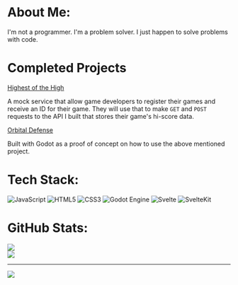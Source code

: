 # About Me:
I'm not a programmer. I'm a problem solver. I just happen to solve problems with code.

# Completed Projects
[Highest of the High](https://github.com/dan-collins-dev/highest-of-the-hi)

A mock service that allow game developers to register their games and receive an ID for their game. They will use that to make ```GET``` and ```POST``` requests to the API I built that stores their game's hi-score data.

[Orbital Defense](https://github.com/dan-collins-dev/orbital-defense)

Built with Godot as a proof of concept on how to use the above mentioned project.


# Tech Stack:
![JavaScript](https://img.shields.io/badge/javascript-%23323330.svg?style=for-the-badge&logo=javascript&logoColor=%23F7DF1E) ![HTML5](https://img.shields.io/badge/html5-%23E34F26.svg?style=for-the-badge&logo=html5&logoColor=white) ![CSS3](https://img.shields.io/badge/css3-%231572B6.svg?style=for-the-badge&logo=css3&logoColor=white) ![Godot Engine](https://img.shields.io/badge/GODOT-%23FFFFFF.svg?style=for-the-badge&logo=godot-engine) ![Svelte](https://img.shields.io/badge/svelte-%23f1413d.svg?style=for-the-badge&logo=svelte&logoColor=white) ![SvelteKit](https://img.shields.io/badge/sveltekit-%23ff3e00.svg?style=for-the-badge&logo=svelte&logoColor=white)

# GitHub Stats:

![](https://nirzak-streak-stats.vercel.app/?user=dan-collins-dev&theme=dark&hide_border=false)<br/>
![](https://github-readme-stats.vercel.app/api/top-langs/?username=dan-collins-dev&theme=dark&hide_border=false&include_all_commits=true&count_private=true&layout=compact)


---
[![](https://visitcount.itsvg.in/api?id=dan-collins-dev&icon=0&color=0)](https://visitcount.itsvg.in)

<!-- Proudly created with GPRM ( https://gprm.itsvg.in ) -->

